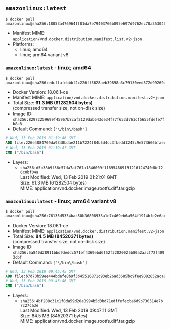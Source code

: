 ## `amazonlinux:latest`

```console
$ docker pull amazonlinux@sha256:18053a476964ff81da7e79403766b095e697d9762ec70a3530464ef1a0c1313f
```

-	Manifest MIME: `application/vnd.docker.distribution.manifest.list.v2+json`
-	Platforms:
	-	linux; amd64
	-	linux; arm64 variant v8

### `amazonlinux:latest` - linux; amd64

```console
$ docker pull amazonlinux@sha256:edcffafebbbf2c226ff5628aeb39898a3c79130eed572d99269d236fe15e6bec
```

-	Docker Version: 18.06.1-ce
-	Manifest MIME: `application/vnd.docker.distribution.manifest.v2+json`
-	Total Size: **61.3 MB (61282504 bytes)**  
	(compressed transfer size, not on-disk size)
-	Image ID: `sha256:82972259699f45967b8caf2129dab643de34f77f653d761cf5655fdefe7fb8a8`
-	Default Command: `["\/bin\/bash"]`

```dockerfile
# Wed, 13 Feb 2019 01:19:46 GMT
ADD file:226e4884709da9340bdae211b7224f84b5d4cc3fbedd1245c9e573666bfaec4c in / 
# Wed, 13 Feb 2019 01:19:47 GMT
CMD ["/bin/bash"]
```

-	Layers:
	-	`sha256:d5b38b9f36c57da7af767a1846009f116954669131216124740d8c726c0bf04a`  
		Last Modified: Wed, 13 Feb 2019 01:21:01 GMT  
		Size: 61.3 MB (61282504 bytes)  
		MIME: application/vnd.docker.image.rootfs.diff.tar.gzip

### `amazonlinux:latest` - linux; arm64 variant v8

```console
$ docker pull amazonlinux@sha256:76135d5354bac50b36808933a1e7c469eb6a564f1914bfe2e6acf1795deb1aec
```

-	Docker Version: 18.06.1-ce
-	Manifest MIME: `application/vnd.docker.distribution.manifest.v2+json`
-	Total Size: **84.5 MB (84520371 bytes)**  
	(compressed transfer size, not on-disk size)
-	Image ID: `sha256:5a840d28911bbd9deddc571ef4369ebd6f52f32020025b80a2aacf72f4093cbf`
-	Default Command: `["\/bin\/bash"]`

```dockerfile
# Wed, 13 Feb 2019 09:45:45 GMT
ADD file:b7d70b59ee444bdafe8b9f3b45516871c93eb26ad3685bc9fee9082852aca8b8 in / 
# Wed, 13 Feb 2019 09:45:46 GMT
CMD ["/bin/bash"]
```

-	Layers:
	-	`sha256:4bf208c31c1f0da59d20a0994b5d3bd71edffefecba6d9b730514e7b7c27ca3e`  
		Last Modified: Wed, 13 Feb 2019 09:47:11 GMT  
		Size: 84.5 MB (84520371 bytes)  
		MIME: application/vnd.docker.image.rootfs.diff.tar.gzip
